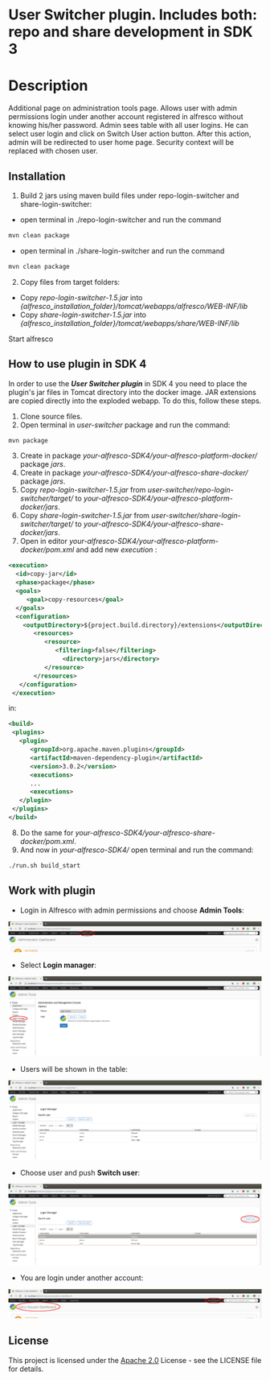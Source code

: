 
# User Switcher plugin. Includes both: repo and share development in SDK 3
# **Description**
Additional page on administration tools page. Allows user with admin permissions login under another account registered in alfresco without knowing his/her password. Admin sees table with all user logins. He can select user login and click on Switch User action button. After this action, admin will be redirected to user home page. Security context will be replaced with chosen user. 

## Installation
1. Build 2 jars using maven build files under repo-login-switcher and share-login-switcher:
 - open terminal in ./repo-login-switcher and run the command
  
```bash
mvn clean package
```
 - open terminal in ./share-login-switcher and run the command

```bash
mvn clean package
```

2. Copy files from target folders:
 - Copy _repo-login-switcher-1.5.jar_ into _{alfresco_installation_folder}/tomcat/webapps/alfresco/WEB-INF/lib_
 - Copy _share-login-switcher-1.5.jar_ into _{alfresco_installation_folder}/tomcat/webapps/share/WEB-INF/lib_

Start alfresco

## How to use plugin in SDK 4

   In order to use the _**User Switcher plugin**_ in SDK 4 you need to place the plugin's jar files in Tomcat directory into the docker image. JAR extensions are copied directly into the exploded webapp. To do this, follow these steps.

 1. Clone source files.
 2. Open terminal in _user-switcher_ package and run the command: 

```bash
mvn package
```

 3. Create in package _your-alfresco-SDK4/your-alfresco-platform-docker/_ package _jars_.
 4. Create in package _your-alfresco-SDK4/your-alfresco-share-docker/_ package _jars_.
 5. Copy _repo-login-switcher-1.5.jar_ from _user-switcher/repo-login-switcher/target/_  to   _your-alfresco-SDK4/your-alfresco-platform-docker/jars_.
 6. Copy _share-login-switcher-1.5.jar_ from _user-switcher/share-login-switcher/target/_  to _your-alfresco-SDK4/your-alfresco-share-docker/jars_.
 7. Open in editor _your-alfresco-SDK4/your-alfresco-platform-docker/pom.xml_ and add new _execution_ :

```xml
<execution>
  <id>copy-jar</id>
  <phase>package</phase>
  <goals>
     <goal>copy-resources</goal>
  </goals>
  <configuration>
    <outputDirectory>${project.build.directory}/extensions</outputDirectory>
       <resources>
          <resource>
             <filtering>false</filtering>
               <directory>jars</directory>
          </resource>
       </resources>
   </configuration>
 </execution>
```

in:

```xml
<build>
 <plugins>
   <plugin>
      <groupId>org.apache.maven.plugins</groupId> 
      <artifactId>maven-dependency-plugin</artifactId>
      <version>3.0.2</version>
      <executions>
      ...
      <executions>
   </plugin>
 </plugins>
</build>
```
 8. Do the same for _your-alfresco-SDK4/your-alfresco-share-docker/pom.xml_.
 9. And now in _your-alfresco-SDK4/_ open terminal and run the command:

```bash
./run.sh build_start
```
## Work with plugin

 - Login in Alfresco with admin permissions and choose **Admin Tools**:
 
 ![alt text](readme-img/admin_dashboard.png)
 
 - Select **Login manager**:
 
 ![alt text](readme-img/login_tool.png)
 
 - Users will be shown in the table:
 
 ![alt text](readme-img/users_table.png) 
 
 - Choose user and push **Switch user**:
 
 ![alt text](readme-img/choose_user.png)
 
 - You are login under another account:
 
 ![alt text](readme-img/other_user.png)
 
## License
This project is licensed under the [Apache 2.0](https://choosealicense.com/licenses/apache-2.0/) License - see the LICENSE file for details.